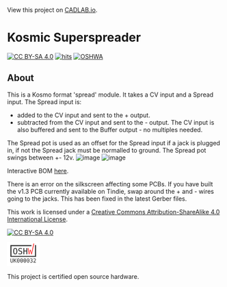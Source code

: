 View this project on [CADLAB.io](https://cadlab.io/project/24378). 

# Kosmic Superspreader
[![CC BY-SA 4.0][cc-by-sa-shield]][cc-by-sa]
[![hits](https://hits.deltapapa.io/github/sonosus/kosmicsuperspreader.svg)](https://hits.deltapapa.io)
[![OSHWA](https://img.shields.io/badge/oshwa-certified-green)](https://certification.oshwa.org/uk000032.html)
## About

This is a Kosmo format 'spread' module.
It takes a CV input and a Spread input.
The Spread input is:
* added to the CV input and sent to the + output.
* subtracted from the CV input and sent to the - output.
The CV input is also buffered and sent to the Buffer output - no multiples needed.

The Spread pot is used as an offset for the Spread input if a jack is plugged in, if not the Spread jack must be normalled to ground.
The Spread pot swings between +- 12v.
![image](https://aws1.discourse-cdn.com/free1/uploads/lookmumnocomputer/original/2X/7/76f274680969e396d5c10117ded16afb1bb8b4b6.jpeg)
![image](https://aws1.discourse-cdn.com/free1/uploads/lookmumnocomputer/original/2X/2/2d627ca549847d63316f2b9fbd052e00bbfdd0bf.png)

Interactive BOM [here](https://htmlpreview.github.io/?https://github.com/Sonosus/KosmicSuperspreader/blob/main/Docs/KosmicSuperspreader.html).

There is an error on the silkscreen affecting some PCBs. 
If you have built the v1.3 PCB currently available on Tindie, swap around the + and - wires going to the jacks.
This has been fixed in the latest Gerber files.

This work is licensed under a
[Creative Commons Attribution-ShareAlike 4.0 International License][cc-by-sa].

[![CC BY-SA 4.0][cc-by-sa-image]][cc-by-sa]

[cc-by-sa]: http://creativecommons.org/licenses/by-sa/4.0/
[cc-by-sa-image]: https://licensebuttons.net/l/by-sa/4.0/88x31.png
[cc-by-sa-shield]: https://img.shields.io/badge/License-CC%20BY--SA%204.0-lightgrey.svg

<img src="https://github.com/Sonosus/KosmicSuperspreader/blob/main/OSHW_mark_UK000032.png" width="75">

This project is certified open source hardware.
